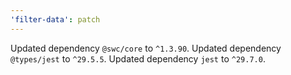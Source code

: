 ```yaml
---
'filter-data': patch
---
```


Updated dependency `@swc/core` to `^1.3.90`.
Updated dependency `@types/jest` to `^29.5.5`.
Updated dependency `jest` to `^29.7.0`.
